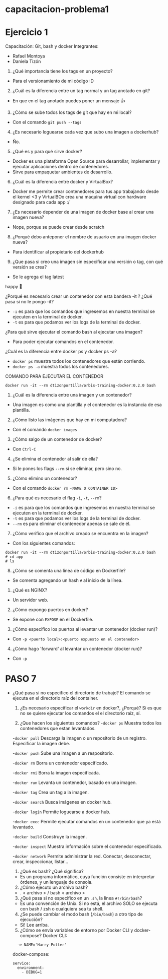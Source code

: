 # capacitacion-problema1

# Ejercicio 1
Capacitación: Git, bash y docker
Integrantes:
- Rafael Montoya
- Daniela Tizón

1. ¿Qué importancia tiene los tags en un proyecto?
  - Para el versionamiento de mi código :D

2. ¿Cuál es la diferencia entre un tag normal y un tag anotado en git?
  - En que en el tag anotado puedes poner un mensaje 👍

3. ¿Cómo se sube todos los tags de git que hay en mi local?
  - Con el comando `git push --tags`

4. ¿Es necesario loguearse cada vez que subo una imagen a dockerhub?
- Ño.

5. ¿Qué es y para qué sirve docker?
- Docker es una plataforma Open Source para desarrollar, implementar y ejecutar aplicaciones dentro de contenedores.
- Sirve para empaquetar ambientes de desarrollo.

6. ¿Cuál es la diferencia entre docker y VirtualBox?
- Docker me permite crear contenedores para tus app trabajando desde el kernel <3 y VirtualBOx crea una maquina virtual con hardware designado para cada app :/

7. ¿Es necesario depender de una imagen de docker base al crear una imagen nueva?
- Nope, porque se puede crear desde scratch 

8. ¿Porqué debo anteponer el nombre de usuario en una imagen docker nueva?
- Para identificar al propietario del dockerhub 

9. ¿Que pasa si creo una imagen sin especificar una versión o tag, con qué versión se crea? 
- Se le agrega el tag latest 

happy :whale:

¿Porqué es necesario crear un contenedor con esta bandera -it ? ¿Qué pasa si no le pongo -it?
- `-i` es para que los comandos que ingresemos en nuestra terminal se ejecuten en la terminal de docker.
- `-t` es para que podamos ver los logs de la terminal de docker.

¿Para qué sirve ejecutar el comando bash al ejecutar una imagen?
- Para poder ejecutar comandos en el contenedor.

 ¿Cuál es la diferencia entre docker ps y docker ps -a?
 - `docker ps` muestra todos los contenedores que están corriendo.
 - `docker ps -a` muestra todos los contenedores.

COMANDO PARA EJECUTAR EL CONTENEDOR
```
docker run -it --rm dtizonportilla/orbis-training-docker:0.2.0 bash
```

1. ¿Cuál es la diferencia entre una imagen y un contenedor?
- Una imagen es como una plantilla y el contenedor es la instancia de esa plantilla.

2. ¿Cómo listo las imágenes que hay en mi computadora?
- Con el comando `docker images`

3. ¿Cómo salgo de un contenedor de docker?
- Con `Ctrl-C`

4. ¿Se elimina el contenedor al salir de ella?
- Si le pones los flags `--rm` sí se eliminar, pero sino no.

5. ¿Cómo elimino un contenedor?
- Con el comando `docker rm <NAME O CONTAINER ID>`

6. ¿Para qué es necesario el flag `-i`, `-t`, `--rm`?
- `-i` es para que los comandos que ingresemos en nuestra terminal se ejecuten en la terminal de docker.
- `-t` es para que podamos ver los logs de la terminal de docker.
- `--rm` es para eliminar el contenedor apenas se sale de él.

7. ¿Cómo verifico que el archivo creado se encuentra en la imagen?
- Con los siguientes comandos:
```
docker run -it --rm dtizonportilla/orbis-training-docker:0.2.0 bash
# cd app
# ls
```

8. ¿Cómo se comenta una linea de código en Dockerfile?
- Se comenta agregando un hash `#` al inicio de la línea.

1. ¿Qué es NGINX?
- Un servidor web. 

2. ¿Cómo expongo puertos en docker?
- Se expone con `EXPOSE` en el Dockerfile.

3. ¿Cómo especifico los puertos al levantar un contenedor (docker run)?
- Con `-p <puerto local>:<puerto expuesto en el contenedor>` 

4. ¿Cómo hago 'forward' al levantar un contenedor (docker run)?
- Con `-p`

# PASO 7
- ¿Qué pasa si no especifico el directorio de trabajo?
  El comando se ejecuta en el directorio raíz del container.

  1. ¿Es necesario especificar el `workdir` en docker?, ¿Porqué?
  Si es que no se quiere ejecutar los comandos el el directorio raíz, sí.

  2. ¿Que hacen los siguientes comandos?
  -`docker ps`
    Muestra todos los contenedores que estan levantados.

  -`docker pull`
    Descarga la imagen o un repositorio de un registro. Especificar la imagen debe.

  -`docker push`
    Sube una imagen a un respositorio.

  -`docker rm`
    Borra un contenedor especificado.

  -`docker rmi`
    Borra la imagen especificada.

  -`docker run`
    Levanta un contenedor, basado en una imagen.

  -`docker tag`
    Crea un tag a la imagen.

  -`docker search`
    Busca imágenes en docker hub.

  -`docker login`
    Permite loguearse a docker hub.

  -`docker exec`
    Permite ejecutar comandos en un contenedor que ya está levantado.

  -`docker build`
    Construye la imagen.

  -`docker inspect`
    Muestra información sobre el contenedor especificado.

  -`docker network`
    Permite administrar la red. Conectar, desconectar, crear, inspeccionar, listar...
  
  1. ¿Qué es bash? ¿Qué significa?
  -  Es un programa informático, cuya función consiste en interpretar órdenes, y un lenguaje de consola.

  2. ¿Cómo ejecuto un archivo bash?
  - . < archivo > / bash < archivo > 

  3. ¿Qué pasa si no especifico en un `.sh`, la linea `#!/bin/bash`?
  - Es una convención de Unix. Si no está, el archivo SOLO se ejecuta con bash / zsh o cualquiera sea tu shell.

  4. ¿Se puede cambiar el modo bash (`/bin/bash`) a otro tipo de ejecución?
  - Sí! Lee arriba.

  5. ¿Cómo se envía variables de entorno por Docker CLI y docker-compose?
  Docker CLI:
  ```
    -e NAME='Harry Potter'
  ```
  docker-compose:
    ```
    service:
      environment:
        - DEBUG=1
  ```
